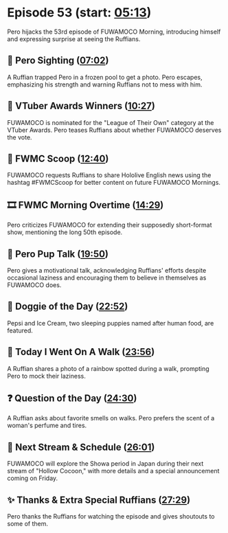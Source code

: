 # Episode 53 (start: [05:13](https://youtu.be/c5y7fR88Ngo?t=05m13s))

Pero hijacks the 53rd episode of FUWAMOCO Morning, introducing himself and expressing surprise at seeing the Ruffians.

## 👀 Pero Sighting ([07:02](https://youtu.be/c5y7fR88Ngo?t=07m02s))

A Ruffian trapped Pero in a frozen pool to get a photo. Pero escapes, emphasizing his strength and warning Ruffians not to mess with him.

## 🏅 VTuber Awards Winners ([10:27](https://youtu.be/c5y7fR88Ngo?t=10m27s))

FUWAMOCO is nominated for the "League of Their Own" category at the VTuber Awards. Pero teases Ruffians about whether FUWAMOCO deserves the vote.

## 🔎 FWMC Scoop ([12:40](https://youtu.be/c5y7fR88Ngo?t=12m40s))

FUWAMOCO requests Ruffians to share Hololive English news using the hashtag #FWMCScoop for better content on future FUWAMOCO Mornings.

## 🎞️ FWMC Morning Overtime ([14:29](https://youtu.be/c5y7fR88Ngo?t=14m29s))

Pero criticizes FUWAMOCO for extending their supposedly short-format show, mentioning the long 50th episode.

## 💜 Pero Pup Talk ([19:50](https://youtu.be/c5y7fR88Ngo?t=19m50s))

Pero gives a motivational talk, acknowledging Ruffians' efforts despite occasional laziness and encouraging them to believe in themselves as FUWAMOCO does.

## 🐶 Doggie of the Day ([22:52](https://youtu.be/c5y7fR88Ngo?t=22m52s))

Pepsi and Ice Cream, two sleeping puppies named after human food, are featured.

## 🚶 Today I Went On A Walk ([23:56](https://youtu.be/c5y7fR88Ngo?t=23m56s))

A Ruffian shares a photo of a rainbow spotted during a walk, prompting Pero to mock their laziness.

## ❓ Question of the Day ([24:30](https://youtu.be/c5y7fR88Ngo?t=24m30s))

A Ruffian asks about favorite smells on walks. Pero prefers the scent of a woman's perfume and tires.

## 📅 Next Stream & Schedule ([26:01](https://youtu.be/c5y7fR88Ngo?t=26m01s))

FUWAMOCO will explore the Showa period in Japan during their next stream of "Hollow Cocoon," with more details and a special announcement coming on Friday.

## ✨ Thanks & Extra Special Ruffians ([27:29](https://youtu.be/c5y7fR88Ngo?t=27m29s))

Pero thanks the Ruffians for watching the episode and gives shoutouts to some of them.
